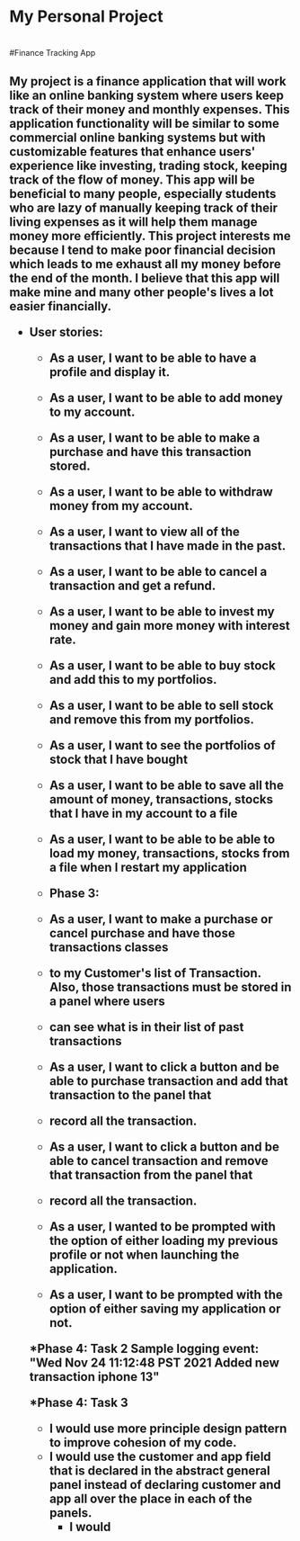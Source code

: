 # My Personal Project <h1>
#Finance Tracking App<h2>

My project is a finance application that will work like an online banking system where users keep track of their money
and monthly expenses. This application functionality will be similar to some commercial online banking systems but with
customizable features that enhance users' experience like investing, trading stock, keeping track of the flow of
money. This app will be beneficial to many people, especially students who are lazy of
manually keeping track of their living expenses as it will help them manage money more efficiently. This project interests
me because I tend to make poor financial decision which leads to me exhaust all my money before the end of the month.
I believe that this app will make mine and many other people's lives a lot easier financially.

* User stories:
    
    * As a user, I want to be able to have a profile and display it.
    * As a user, I want to be able to add money to my account.
    * As a user, I want to be able to make a purchase and have this transaction stored.
    * As a user, I want to be able to withdraw money from my account.  
    * As a user, I want to view all of the transactions that I have made in the past.
    * As a user, I want to be able to cancel a transaction and get a refund.
    * As a user, I want to be able to invest my money and gain more money with interest rate.
    * As a user, I want to be able to buy stock and add this to my portfolios.
    * As a user, I want to be able to sell stock and remove this from my portfolios.
    * As a user, I want to see the portfolios of stock that I have bought
    * As a user, I want to be able to save all the amount of money, transactions, stocks that I have in my account to a file
    * As a user, I want to be able to be able to load my money, transactions, stocks from a file when I restart my application
      
    * Phase 3:
    * As a user, I want to make a purchase or cancel purchase and have those transactions classes
    * to my Customer's list of Transaction. Also, those transactions must be stored in a panel where users
    * can see what is in their list of past transactions
    * As a user, I want to click a button and be able to purchase transaction and add that transaction to the panel that
    * record all the transaction.
    * As a user, I want to click a button and be able to cancel transaction and remove that transaction from the panel that
    * record all the transaction.
    * As a user, I wanted to be prompted with the option of either loading my previous profile or not when launching the application.
    * As a user, I want to be prompted with the option of either saving my application or not.
    
    *Phase 4: Task 2
    Sample logging event:
    "Wed Nov 24 11:12:48 PST 2021
    Added new transaction iphone 13"
  
    *Phase 4: Task 3
    - I would use more principle design pattern to improve cohesion of my code.
    - I would use the customer and app field that is declared in the abstract general panel instead of declaring customer 
    and app all over the place in each of the panels.
      - I would 